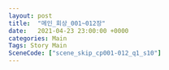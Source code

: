 ```yaml
---
layout: post
title:  "메인_회상_001~012장"
date:   2021-04-23 23:00:00 +0000
categories: Main
Tags: Story Main
SceneCode: ["scene_skip_cp001-012_q1_s10"]
---
```

